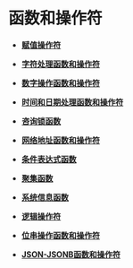 # 函数和操作符<a name="ZH-CN_TOPIC_0289900013"></a>

-   **[赋值操作符](dolphin-赋值操作符.md)**  
-   **[字符处理函数和操作符](dolphin-字符处理函数和操作符.md)**  
-   **[数字操作函数和操作符](dolphin-数字操作函数和操作符.md)**  
-   **[时间和日期处理函数和操作符](dolphin-时间和日期处理函数和操作符.md)**  
-   **[咨询锁函数](dolphin-咨询锁函数.md)**
-   **[网络地址函数和操作符](dolphin-网络地址函数和操作符.md)**  
-   **[条件表达式函数](dolphin-条件表达式函数.md)**  
-   **[聚集函数](dolphin-聚集函数.md)**  
-   **[系统信息函数](dolphin-系统信息函数.md)**  

- **[逻辑操作符](dolphin-逻辑操作符.md)**  

- **[位串操作函数和操作符](dolphin-位串操作函数和操作符.md)**  

- **[JSON-JSONB函数和操作符](dolphin-JSON-JSONB函数和操作符.md)**
